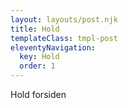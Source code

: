 ```yaml
---
layout: layouts/post.njk
title: Hold
templateClass: tmpl-post
eleventyNavigation:
  key: Hold
  order: 1
---
```


Hold forsiden
